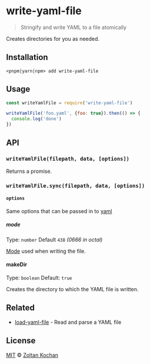 # write-yaml-file

> Stringify and write YAML to a file atomically

Creates directories for you as needed.

## Installation

```
<pnpm|yarn|npm> add write-yaml-file
```

## Usage

```js
const writeYamlFile = require('write-yaml-file')

writeYamlFile('foo.yaml', {foo: true}).then(() => {
  console.log('done')
})
```

## API

### `writeYamlFile(filepath, data, [options])`

Returns a promise.

### `writeYamlFile.sync(filepath, data, [options])`

#### `options`

Same options that can be passed in to [yaml](https://eemeli.org/yaml#tostring-options)

##### mode

Type: `number`
Default `438` *(0666 in octal)*

[Mode](https://en.wikipedia.org/wiki/File_system_permissions#Numeric_notation) used when writing the file.

#### makeDir

Type: `boolean`
Default: `true`

Creates the directory to which the YAML file is written.

## Related

- [load-yaml-file](https://github.com/LinusU/load-yaml-file) - Read and parse a YAML file

## License

[MIT](LICENSE) © [Zoltan Kochan](https://www.kochan.io)
